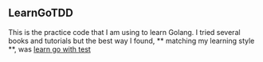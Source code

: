## LearnGoTDD
This is the practice code that I am using to learn Golang. I tried several books and tutorials but the best way I found, ** matching my learning style **, was  [learn go with test](https://github.com/quii/learn-go-with-tests)

